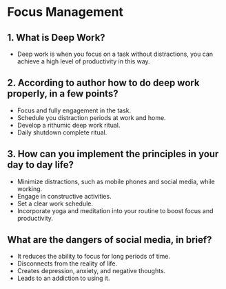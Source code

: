 # Focus Management

## 1. What is Deep Work?

- Deep work is when you focus on a task without distractions, you can achieve a high level of productivity in this way.

## 2. According to author how to do deep work properly, in a few points?

- Focus and fully engagement in the task.
- Schedule you distraction periods at work and home.
- Develop a rithumic deep work ritual.
- Daily shutdown complete ritual.

## 3. How can you implement the principles in your day to day life?

- Minimize distractions, such as mobile phones and social media, while working.
- Engage in constructive activities.
- Set a clear work schedule.
- Incorporate yoga and meditation into your routine to boost focus and productivity.

## What are the dangers of social media, in brief?

- It reduces the ability to focus for long periods of time.
- Disconnects from the reality of life.
- Creates depression, anxiety, and negative thoughts.
- Leads to an addiction to using it.
